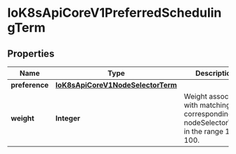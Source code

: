 
# IoK8sApiCoreV1PreferredSchedulingTerm

## Properties
Name | Type | Description | Notes
------------ | ------------- | ------------- | -------------
**preference** | [**IoK8sApiCoreV1NodeSelectorTerm**](IoK8sApiCoreV1NodeSelectorTerm.md) |  | 
**weight** | **Integer** | Weight associated with matching the corresponding nodeSelectorTerm, in the range 1-100. | 



